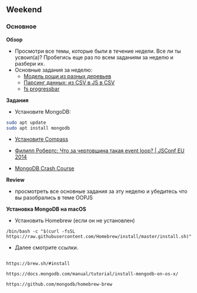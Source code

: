 ## Weekend

### Основное

**Обзор**

- Просмотри все темы, которые были в течение недели. Все ли ты усвоил(а)? Пробегись еще раз по всем заданиям за неделю и разбери их.
- Основные задания за неделю:
  - [Модель рощи из разных деревьев](https://github.com/Elbrus-Bootcamp/orange-tree-2-groves-challenge)
  - [Парсинг данных: из CSV в JS в CSV](https://github.com/Elbrus-Bootcamp/core-js-parsing-data-fs)
  - [fs progressbar](https://github.com/Elbrus-Bootcamp/fs-files-progressbar)

**Задания**

- Установите MongoDB:

``` bash
sudo apt update
sudo apt install mongodb
```

- [Установите Compass](https://docs.mongodb.com/compass/master/install/)


- [Филипп Робертс: Что за чертовщина такая event loop? | JSConf EU 2014](https://www.youtube.com/watch?v=8aGhZQkoFbQ)
- [MongoDB Crash Course](https://www.youtube.com/watch?v=-56x56UppqQ)

**Review**
- просмотреть все основные задания за эту неделю и убедитесь что вы разобрались в теме OOPJS

**Установка MongoDB на macOS**

- Установить Homebrew (если он не установлен)

```/bin/bash -c "$(curl -fsSL https://raw.githubusercontent.com/Homebrew/install/master/install.sh)"```

- Далее смотрите ссылки.
```

https://brew.sh/#install

https://docs.mongodb.com/manual/tutorial/install-mongodb-on-os-x/

https://github.com/mongodb/homebrew-brew
